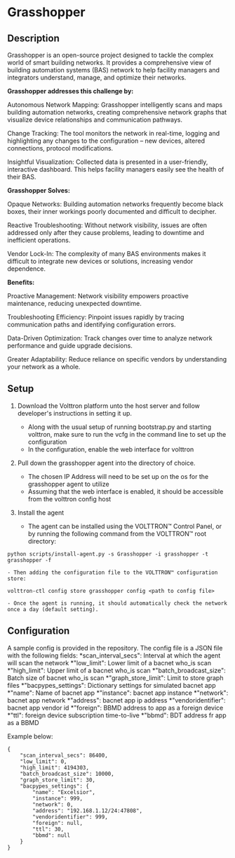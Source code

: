 # Grasshopper

## Description

Grasshopper is an open-source project designed to tackle the complex world of smart building networks. It provides a comprehensive view of building automation systems (BAS) network to help facility managers and integrators understand, manage, and optimize their networks.

**Grasshopper addresses this challenge by:**

Autonomous Network Mapping: Grasshopper intelligently scans and maps building automation networks, creating comprehensive network graphs that visualize device relationships and communication pathways.

Change Tracking: The tool monitors the network in real-time, logging and highlighting any changes to the configuration – new devices, altered connections, protocol modifications.

Insightful Visualization: Collected data is presented in a user-friendly, interactive dashboard. This helps facility managers easily see the health of their BAS.

**Grasshopper Solves:**

Opaque Networks: Building automation networks frequently become black boxes, their inner workings poorly documented and difficult to decipher.

Reactive Troubleshooting: Without network visibility, issues are often addressed only after they cause problems, leading to downtime and inefficient operations.

Vendor Lock-In: The complexity of many BAS environments makes it difficult to integrate new devices or solutions, increasing vendor dependence.

**Benefits:**

Proactive Management: Network visibility empowers proactive maintenance, reducing unexpected downtime.

Troubleshooting Efficiency: Pinpoint issues rapidly by tracing communication paths and identifying configuration errors.

Data-Driven Optimization: Track changes over time to analyze network performance and guide upgrade decisions.

Greater Adaptability: Reduce reliance on specific vendors by understanding your network as a whole.

## Setup

1. Download the Volttron platform unto the host server and follow developer's instructions in setting it up.
    - Along with the usual setup of running bootstrap.py and starting volttron, make sure to run the vcfg in the command line to set up the configuration
    - In the configuration, enable the web interface for volttron

2. Pull down the grasshopper agent into the directory of choice.
    - The chosen IP Address will need to be set up on the os for the grasshopper agent to utilize
    - Assuming that the web interface is enabled, it should be accessible from the volttron config host

3. Install the agent
    - The agent can be installed using the VOLTTRON™️ Control Panel, or by running the following command from the VOLTTRON™️ root directory:

```python scripts/install-agent.py -s Grasshopper -i grasshopper -t grasshopper -f```

    - Then adding the configuration file to the VOLTTRON™️ configuration store:

```volttron-ctl config store grasshopper config <path to config file>```

    - Once the agent is running, it should automatically check the network once a day (default setting).


## Configuration
A sample config is provided in the repository. The config file is a JSON file with the following fields:
*scan_interval_secs": Interval at which the agent will scan the network
*"low_limit": Lower limit of a bacnet who_is scan
*"high_limit": Upper limit of a bacnet who_is scan
*"batch_broadcast_size": Batch size of bacnet who_is scan
*"graph_store_limit": Limit to store graph files
*"bacpypes_settings": Dictionary settings for simulated bacnet app
    *"name": Name of bacnet app
    *"instance": bacnet app instance
    *"network": bacnet app network
    *"address": bacnet app ip address
    *"vendoridentifier": bacnet app vendor id
    *"foreign": BBMD address to app as a foreign device
    *"ttl": foreign device subscription time-to-live
    *"bbmd": BDT address fr app as a BBMD

Example below:
```
{
    "scan_interval_secs": 86400,
    "low_limit": 0,
    "high_limit": 4194303,
    "batch_broadcast_size": 10000,
    "graph_store_limit": 30,
    "bacpypes_settings": {
        "name": "Excelsior",
        "instance": 999,
        "network": 0,
        "address": "192.168.1.12/24:47808",
        "vendoridentifier": 999,
        "foreign": null,
        "ttl": 30,
        "bbmd": null
    }
}
```


